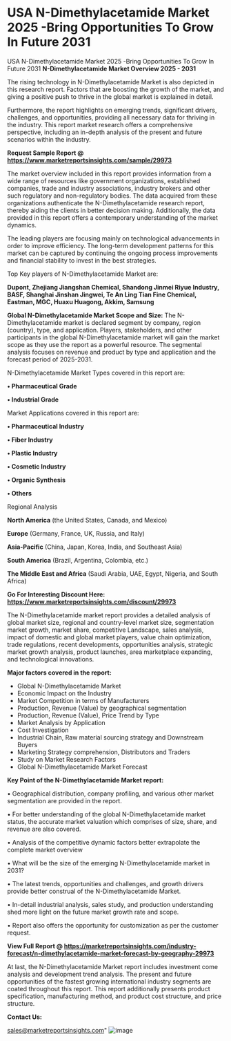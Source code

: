 # USA N-Dimethylacetamide Market 2025 -Bring Opportunities To Grow In Future 2031
USA N-Dimethylacetamide Market 2025 -Bring Opportunities To Grow In Future 2031
<Strong> N-Dimethylacetamide Market Overview 2025 - 2031</strong>

The rising technology in N-Dimethylacetamide Market is also depicted in this research report. Factors that are boosting the growth of the market, and giving a positive push to thrive in the global market is explained in detail.

Furthermore, the report highlights on emerging trends, significant drivers, challenges, and opportunities, providing all necessary data for thriving in the industry. This report market research offers a comprehensive perspective, including an in-depth analysis of the present and future scenarios within the industry.

<strong>Request Sample Report @ <a href=https://www.marketreportsinsights.com/sample/29973>https://www.marketreportsinsights.com/sample/29973</a></strong>

The market overview included in this report provides information from a wide range of resources like government organizations, established companies, trade and industry associations, industry brokers and other such regulatory and non-regulatory bodies. The data acquired from these organizations authenticate the N-Dimethylacetamide research report, thereby aiding the clients in better decision making. Additionally, the data provided in this report offers a contemporary understanding of the market dynamics.

The leading players are focusing mainly on technological advancements in order to improve efficiency. The long-term development patterns for this market can be captured by continuing the ongoing process improvements and financial stability to invest in the best strategies.

Top Key players of N-Dimethylacetamide Market are:

<strong>Dupont, Zhejiang Jiangshan Chemical, Shandong Jinmei Riyue Industry, BASF, Shanghai Jinshan Jingwei, Te An Ling Tian Fine Chemical, Eastman, MGC, Huaxu Huagong, Akkim, Samsung</strong>

<strong><b>Global N-Dimethylacetamide Market Scope and Size:</b></strong>
The N-Dimethylacetamide market is declared segment by company, region (country), type, and application. Players, stakeholders, and other participants in the global N-Dimethylacetamide market will gain the market scope as they use the report as a powerful resource. The segmental analysis focuses on revenue and product by type and application and the forecast period of 2025-2031.

N-Dimethylacetamide Market Types covered in this report are:

<strong>• Pharmaceutical Grade

• Industrial Grade</strong>

Market Applications covered in this report are:

<strong>• Pharmaceutical Industry

• Fiber Industry

• Plastic Industry

• Cosmetic Industry

• Organic Synthesis

• Others</strong> 

Regional Analysis

<strong>North America</strong> (the United States, Canada, and Mexico)

<strong>Europe</strong> (Germany, France, UK, Russia, and Italy)

<strong>Asia-Pacific</strong> (China, Japan, Korea, India, and Southeast Asia)

<strong>South America</strong> (Brazil, Argentina, Colombia, etc.)

<strong>The Middle East and Africa</strong> (Saudi Arabia, UAE, Egypt, Nigeria, and South Africa)

<strong>Go For Interesting Discount Here: <a href=https://www.marketreportsinsights.com/discount/29973>https://www.marketreportsinsights.com/discount/29973</a></strong>

The N-Dimethylacetamide market report provides a detailed analysis of global market size, regional and country-level market size, segmentation market growth, market share, competitive Landscape, sales analysis, impact of domestic and global market players, value chain optimization, trade regulations, recent developments, opportunities analysis, strategic market growth analysis, product launches, area marketplace expanding, and technological innovations.

<strong><b>Major factors covered in the report:</b></strong>
<ul>
  <li>Global N-Dimethylacetamide Market </li>
  <li>Economic Impact on the Industry</li>
  <li>Market Competition in terms of Manufacturers</li>
  <li>Production, Revenue (Value) by geographical segmentation</li>
  <li>Production, Revenue (Value), Price Trend by Type</li>
  <li>Market Analysis by Application</li>
  <li>Cost Investigation</li>
  <li>Industrial Chain, Raw material sourcing strategy and Downstream Buyers</li>
  <li>Marketing Strategy comprehension, Distributors and Traders</li>
  <li>Study on Market Research Factors</li>
  <li>Global N-Dimethylacetamide Market Forecast</li>
</ul>

<strong><b>Key Point of the N-Dimethylacetamide Market report:</b></strong>

• Geographical distribution, company profiling, and various other market segmentation are provided in the report.

• For better understanding of the global N-Dimethylacetamide market status, the accurate market valuation which comprises of size, share, and revenue are also covered.

• Analysis of the competitive dynamic factors better extrapolate the complete market overview

• What will be the size of the emerging N-Dimethylacetamide market in 2031?

• The latest trends, opportunities and challenges, and growth drivers provide better construal of the N-Dimethylacetamide Market.

• In-detail industrial analysis, sales study, and production understanding shed more light on the future market growth rate and scope.

• Report also offers the opportunity for customization as per the customer request.

<strong><b>View Full Report @ <a href=https://marketreportsinsights.com/industry-forecast/n-dimethylacetamide-market-forecast-by-geography-29973>https://marketreportsinsights.com/industry-forecast/n-dimethylacetamide-market-forecast-by-geography-29973</a></b></strong>


At last, the N-Dimethylacetamide Market report includes investment come analysis and development trend analysis. The present and future opportunities of the fastest growing international industry segments are coated throughout this report. This report additionally presents product specification, manufacturing method, and product cost structure, and price structure.

<strong>Contact Us:</strong>

sales@marketreportsinsights.com"
![image](https://github.com/user-attachments/assets/356c29eb-44be-4f8d-a78c-57615017c066)
